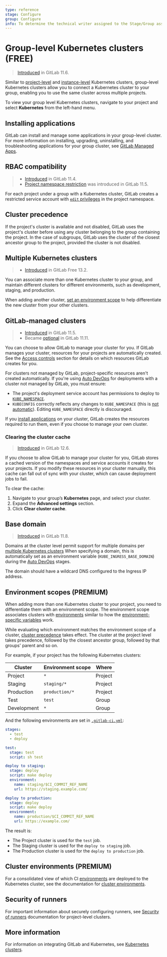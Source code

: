 ```yaml
---
type: reference
stage: Configure
group: Configure
info: To determine the technical writer assigned to the Stage/Group associated with this page, see https://about.gitlab.com/handbook/engineering/ux/technical-writing/#assignments
---
```


# Group-level Kubernetes clusters **(FREE)**

> [Introduced](https://gitlab.com/gitlab-org/gitlab-foss/-/issues/34758) in GitLab 11.6.

Similar to [project-level](../../project/clusters/index.md) and
[instance-level](../../instance/clusters/index.md) Kubernetes clusters,
group-level Kubernetes clusters allow you to connect a Kubernetes cluster to
your group, enabling you to use the same cluster across multiple projects.

To view your group level Kubernetes clusters, navigate to your project and select
**Kubernetes** from the left-hand menu.

## Installing applications

GitLab can install and manage some applications in your group-level
cluster. For more information on installing, upgrading, uninstalling,
and troubleshooting applications for your group cluster, see
[GitLab Managed Apps](../../clusters/applications.md).

## RBAC compatibility

> - [Introduced](https://gitlab.com/gitlab-org/gitlab-foss/-/issues/29398) in GitLab 11.4.
> - [Project namespace restriction](https://gitlab.com/gitlab-org/gitlab-foss/-/issues/51716) was introduced in GitLab 11.5.

For each project under a group with a Kubernetes cluster, GitLab creates a restricted
service account with [`edit` privileges](https://kubernetes.io/docs/reference/access-authn-authz/rbac/#user-facing-roles)
in the project namespace.

## Cluster precedence

If the project's cluster is available and not disabled, GitLab uses the
project's cluster before using any cluster belonging to the group containing
the project.
In the case of subgroups, GitLab uses the cluster of the closest ancestor group
to the project, provided the cluster is not disabled.

## Multiple Kubernetes clusters

> - [Introduced](https://gitlab.com/gitlab-org/gitlab/-/merge_requests/35094) in GitLab Free 13.2.

You can associate more than one Kubernetes cluster to your group, and maintain different clusters
for different environments, such as development, staging, and production.

When adding another cluster,
[set an environment scope](#environment-scopes) to help
differentiate the new cluster from your other clusters.

## GitLab-managed clusters

> - [Introduced](https://gitlab.com/gitlab-org/gitlab-foss/-/merge_requests/22011) in GitLab 11.5.
> - Became [optional](https://gitlab.com/gitlab-org/gitlab-foss/-/merge_requests/26565) in GitLab 11.11.

You can choose to allow GitLab to manage your cluster for you. If GitLab manages
your cluster, resources for your projects are automatically created. See the
[Access controls](../../project/clusters/add_remove_clusters.md#access-controls)
section for details on which resources GitLab creates for you.

For clusters not managed by GitLab, project-specific resources aren't created
automatically. If you're using [Auto DevOps](../../../topics/autodevops/index.md)
for deployments with a cluster not managed by GitLab, you must ensure:

- The project's deployment service account has permissions to deploy to
  [`KUBE_NAMESPACE`](../../project/clusters/index.md#deployment-variables).
- `KUBECONFIG` correctly reflects any changes to `KUBE_NAMESPACE`
  (this is [not automatic](https://gitlab.com/gitlab-org/gitlab/-/issues/31519)). Editing
  `KUBE_NAMESPACE` directly is discouraged.

If you [install applications](#installing-applications) on your cluster, GitLab creates
the resources required to run them, even if you choose to manage your own cluster.

### Clearing the cluster cache

> [Introduced](https://gitlab.com/gitlab-org/gitlab/-/issues/31759) in GitLab 12.6.

If you choose to allow GitLab to manage your cluster for you, GitLab stores a cached
version of the namespaces and service accounts it creates for your projects. If you
modify these resources in your cluster manually, this cache can fall out of sync with
your cluster, which can cause deployment jobs to fail.

To clear the cache:

1. Navigate to your group’s **Kubernetes** page,
   and select your cluster.
1. Expand the **Advanced settings** section.
1. Click **Clear cluster cache**.

## Base domain

> [Introduced](https://gitlab.com/gitlab-org/gitlab-foss/-/merge_requests/24580) in GitLab 11.8.

Domains at the cluster level permit support for multiple domains
per [multiple Kubernetes clusters](#multiple-kubernetes-clusters) When specifying a domain,
this is automatically set as an environment variable (`KUBE_INGRESS_BASE_DOMAIN`) during
the [Auto DevOps](../../../topics/autodevops/index.md) stages.

The domain should have a wildcard DNS configured to the Ingress IP address.

## Environment scopes **(PREMIUM)**

When adding more than one Kubernetes cluster to your project, you need to differentiate
them with an environment scope. The environment scope associates clusters with
[environments](../../../ci/environments/index.md) similar to how the
[environment-specific variables](../../../ci/variables/README.md#limit-the-environment-scopes-of-cicd-variables)
work.

While evaluating which environment matches the environment scope of a
cluster, [cluster precedence](#cluster-precedence) takes
effect. The cluster at the project level takes precedence, followed
by the closest ancestor group, followed by that groups' parent and so
on.

For example, if your project has the following Kubernetes clusters:

| Cluster    | Environment scope   | Where     |
| ---------- | ------------------- | ----------|
| Project    | `*`                 | Project   |
| Staging    | `staging/*`         | Project   |
| Production | `production/*`      | Project   |
| Test       | `test`              | Group     |
| Development| `*`                 | Group     |

And the following environments are set in [`.gitlab-ci.yml`](../../../ci/yaml/README.md):

```yaml
stages:
  - test
  - deploy

test:
  stage: test
  script: sh test

deploy to staging:
  stage: deploy
  script: make deploy
  environment:
    name: staging/$CI_COMMIT_REF_NAME
    url: https://staging.example.com/

deploy to production:
  stage: deploy
  script: make deploy
  environment:
    name: production/$CI_COMMIT_REF_NAME
    url: https://example.com/
```

The result is:

- The Project cluster is used for the `test` job.
- The Staging cluster is used for the `deploy to staging` job.
- The Production cluster is used for the `deploy to production` job.

## Cluster environments **(PREMIUM)**

For a consolidated view of which CI [environments](../../../ci/environments/index.md)
are deployed to the Kubernetes cluster, see the documentation for
[cluster environments](../../clusters/environments.md).

## Security of runners

For important information about securely configuring runners, see
[Security of runners](../../project/clusters/add_remove_clusters.md#security-of-runners)
documentation for project-level clusters.

## More information

For information on integrating GitLab and Kubernetes, see
[Kubernetes clusters](../../project/clusters/index.md).

<!-- ## Troubleshooting

Include any troubleshooting steps that you can foresee. If you know beforehand what issues
one might have when setting this up, or when something is changed, or on upgrading, it's
important to describe those, too. Think of things that may go wrong and include them here.
This is important to minimize requests for support, and to avoid doc comments with
questions that you know someone might ask.

Each scenario can be a third-level heading, e.g. `### Getting error message X`.
If you have none to add when creating a doc, leave this section in place
but commented out to help encourage others to add to it in the future. -->
